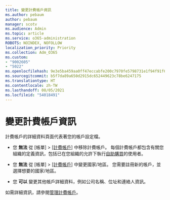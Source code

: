 ```yaml
---
title: 變更計費帳戶資訊
ms.author: pebaum
author: pebaum
manager: scotv
ms.audience: Admin
ms.topic: article
ms.service: o365-administration
ROBOTS: NOINDEX, NOFOLLOW
localization_priority: Priority
ms.collection: Adm_O365
ms.custom:
- "9002605"
- "5022"
ms.openlocfilehash: 9e3e5ba459aa0ff47eccabfe200c7970fe5798731e1f94f91f6f9b059b74ffde
ms.sourcegitcommit: b5f7da89a650d2915dc652449623c78be6247175
ms.translationtype: HT
ms.contentlocale: zh-TW
ms.lasthandoff: 08/05/2021
ms.locfileid: "54018491"
---
```

# <a name="change-billing-account-information"></a>變更計費帳戶資訊

計費帳戶的詳細資料頁面代表著您的帳戶設定檔。

- 您 **無法** 從 [帳單] > [[計費帳戶]](https://go.microsoft.com/fwlink/p/?linkid=2084771) 中移除計費帳戶。 每個計費帳戶都包含有關您組織的定義資訊，包括已在您組織的允許下執行[自助購買](https://docs.microsoft.com/microsoft-365/commerce/subscriptions/manage-self-service-purchases-admins)的使用者。 

- 您 **無法** 從 [帳單] > [[計費帳戶]](https://go.microsoft.com/fwlink/p/?linkid=2084771) 中變更國家/地區。 您需要註冊新的帳戶，並選擇想要的國家/地區。 

- 您 **可以** 變更其他帳戶詳細資料，例如公司名稱、位址和連絡人資訊。 

如需詳細資訊，請參閱[管理計費帳戶](https://docs.microsoft.com/microsoft-365/commerce/manage-billing-accounts)。 
